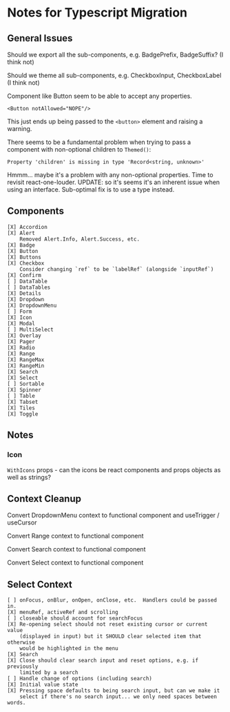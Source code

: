 # Notes for Typescript Migration

## General Issues

Should we export all the sub-components, e.g. BadgePrefix, BadgeSuffix?
(I think not)

Should we theme all sub-components, e.g. CheckboxInput, CheckboxLabel
(I think not)

Component like Button seem to be able to accept any properties.

    <Button notAllowed="NOPE"/>

This just ends up being passed to the `<button>` element and raising a
warning.

There seems to be a fundamental problem when trying to pass a component
with non-optional children to `Themed()`:

    Property 'children' is missing in type 'Record<string, unknown>'

Hmmm... maybe it's a problem with any non-optional properties.  Time to
revisit react-one-louder.
UPDATE: so it's seems it's an inherent issue when using an interface.
Sub-optimal fix is to use a type instead.

## Components

    [X] Accordion
    [X] Alert
        Removed Alert.Info, Alert.Success, etc.
    [X] Badge
    [X] Button
    [X] Buttons
    [X] Checkbox
        Consider changing `ref` to be `labelRef` (alongside `inputRef`)
    [X] Confirm
    [ ] DataTable
    [ ] DataTables
    [X] Details
    [X] Dropdown
    [X] DropdownMenu
    [ ] Form
    [X] Icon
    [X] Modal
    [ ] MultiSelect
    [X] Overlay
    [X] Pager
    [X] Radio
    [X] Range
    [X] RangeMax
    [X] RangeMin
    [X] Search
    [X] Select
    [ ] Sortable
    [X] Spinner
    [ ] Table
    [X] Tabset
    [X] Tiles
    [X] Toggle

## Notes

### Icon

`WithIcons` props - can the icons be react components and props objects
as well as strings?

## Context Cleanup

Convert DropdownMenu context to functional component and useTrigger / useCursor

Convert Range context to functional component

Convert Search context to functional component

Convert Select context to functional component

## Select Context

    [ ] onFocus, onBlur, onOpen, onClose, etc.  Handlers could be passed in.
    [X] menuRef, activeRef and scrolling
    [ ] closeable should account for searchFocus
    [X] Re-opening select should not reset existing cursor or current value
        (displayed in input) but it SHOULD clear selected item that otherwise
        would be highlighted in the menu
    [X] Search
    [X] Close should clear search input and reset options, e.g. if previously
        limited by a search
    [ ] Handle change of options (including search)
    [X] Initial value state
    [X] Pressing space defaults to being search input, but can we make it
        select if there's no search input... we only need spaces between words.